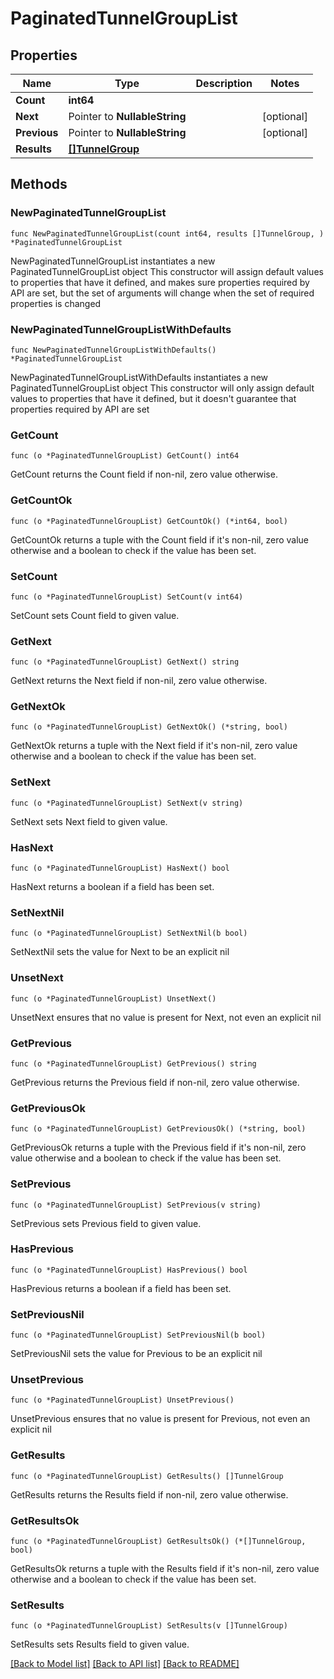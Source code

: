 # PaginatedTunnelGroupList

## Properties

Name | Type | Description | Notes
------------ | ------------- | ------------- | -------------
**Count** | **int64** |  | 
**Next** | Pointer to **NullableString** |  | [optional] 
**Previous** | Pointer to **NullableString** |  | [optional] 
**Results** | [**[]TunnelGroup**](TunnelGroup.md) |  | 

## Methods

### NewPaginatedTunnelGroupList

`func NewPaginatedTunnelGroupList(count int64, results []TunnelGroup, ) *PaginatedTunnelGroupList`

NewPaginatedTunnelGroupList instantiates a new PaginatedTunnelGroupList object
This constructor will assign default values to properties that have it defined,
and makes sure properties required by API are set, but the set of arguments
will change when the set of required properties is changed

### NewPaginatedTunnelGroupListWithDefaults

`func NewPaginatedTunnelGroupListWithDefaults() *PaginatedTunnelGroupList`

NewPaginatedTunnelGroupListWithDefaults instantiates a new PaginatedTunnelGroupList object
This constructor will only assign default values to properties that have it defined,
but it doesn't guarantee that properties required by API are set

### GetCount

`func (o *PaginatedTunnelGroupList) GetCount() int64`

GetCount returns the Count field if non-nil, zero value otherwise.

### GetCountOk

`func (o *PaginatedTunnelGroupList) GetCountOk() (*int64, bool)`

GetCountOk returns a tuple with the Count field if it's non-nil, zero value otherwise
and a boolean to check if the value has been set.

### SetCount

`func (o *PaginatedTunnelGroupList) SetCount(v int64)`

SetCount sets Count field to given value.


### GetNext

`func (o *PaginatedTunnelGroupList) GetNext() string`

GetNext returns the Next field if non-nil, zero value otherwise.

### GetNextOk

`func (o *PaginatedTunnelGroupList) GetNextOk() (*string, bool)`

GetNextOk returns a tuple with the Next field if it's non-nil, zero value otherwise
and a boolean to check if the value has been set.

### SetNext

`func (o *PaginatedTunnelGroupList) SetNext(v string)`

SetNext sets Next field to given value.

### HasNext

`func (o *PaginatedTunnelGroupList) HasNext() bool`

HasNext returns a boolean if a field has been set.

### SetNextNil

`func (o *PaginatedTunnelGroupList) SetNextNil(b bool)`

 SetNextNil sets the value for Next to be an explicit nil

### UnsetNext
`func (o *PaginatedTunnelGroupList) UnsetNext()`

UnsetNext ensures that no value is present for Next, not even an explicit nil
### GetPrevious

`func (o *PaginatedTunnelGroupList) GetPrevious() string`

GetPrevious returns the Previous field if non-nil, zero value otherwise.

### GetPreviousOk

`func (o *PaginatedTunnelGroupList) GetPreviousOk() (*string, bool)`

GetPreviousOk returns a tuple with the Previous field if it's non-nil, zero value otherwise
and a boolean to check if the value has been set.

### SetPrevious

`func (o *PaginatedTunnelGroupList) SetPrevious(v string)`

SetPrevious sets Previous field to given value.

### HasPrevious

`func (o *PaginatedTunnelGroupList) HasPrevious() bool`

HasPrevious returns a boolean if a field has been set.

### SetPreviousNil

`func (o *PaginatedTunnelGroupList) SetPreviousNil(b bool)`

 SetPreviousNil sets the value for Previous to be an explicit nil

### UnsetPrevious
`func (o *PaginatedTunnelGroupList) UnsetPrevious()`

UnsetPrevious ensures that no value is present for Previous, not even an explicit nil
### GetResults

`func (o *PaginatedTunnelGroupList) GetResults() []TunnelGroup`

GetResults returns the Results field if non-nil, zero value otherwise.

### GetResultsOk

`func (o *PaginatedTunnelGroupList) GetResultsOk() (*[]TunnelGroup, bool)`

GetResultsOk returns a tuple with the Results field if it's non-nil, zero value otherwise
and a boolean to check if the value has been set.

### SetResults

`func (o *PaginatedTunnelGroupList) SetResults(v []TunnelGroup)`

SetResults sets Results field to given value.



[[Back to Model list]](../README.md#documentation-for-models) [[Back to API list]](../README.md#documentation-for-api-endpoints) [[Back to README]](../README.md)


